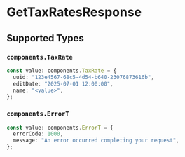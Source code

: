 # GetTaxRatesResponse


## Supported Types

### `components.TaxRate`

```typescript
const value: components.TaxRate = {
  uuid: "123e4567-68c5-4d54-b640-23076873616b",
  editDate: "2025-07-01 12:00:00",
  name: "<value>",
};
```

### `components.ErrorT`

```typescript
const value: components.ErrorT = {
  errorCode: 1000,
  message: "An error occurred completing your request",
};
```


